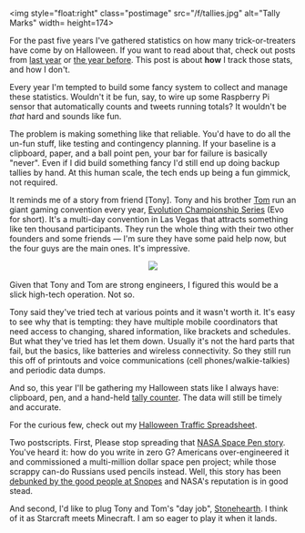 <!--
.. title: In Praise of the Hand Tally
.. slug: hand-tally
.. link:
.. description:
.. tags: Halloween, Tech
.. date: 2014/10/30 9:20:00
-->

<img style="float:right" class="postimage" src="/f/tallies.jpg" alt="Tally Marks" width= height=174>

For the past five years I've gathered statistics on how many
trick-or-treaters have come by on Halloween.  If you want to read
about that, check out posts from [last year][] or [the year before][].
This post is about **how** I track those stats, and how I don't.

Every year I'm tempted to build some fancy system to collect and
manage these statistics.  Wouldn't it be fun, say, to wire up some
Raspberry Pi sensor that automatically counts and tweets running
totals?  It wouldn't be *that* hard and sounds like fun.

The problem is making something like that reliable.  You'd have to
do all the un-fun stuff, like testing and contingency planning.  If
your baseline is a clipboard, paper, and a ball point pen, your bar
for failure is basically "never".  Even if I did build something
fancy I'd still end up doing backup tallies by hand.  At this human
scale, the tech ends up being a fun gimmick, not required.

It reminds me of a story from friend [Tony].  Tony
and his brother [Tom] run an giant gaming convention every year,
[Evolution Championship Series][evo] (Evo for short).  It's a
multi-day convention in Las Vegas that attracts something like ten
thousand participants.  They run the whole thing with their two
other founders and some friends &mdash; I'm sure they have some
paid help now, but the four guys are the main ones.  It's impressive.

<p align=center><img src="http://evo.shoryuken.com/wp-content/uploads/2014/02/9450177474_3d2e293e9d_b.jpg" width=400></p>

Given that Tony and Tom are strong engineers, I figured this would
be a slick high-tech operation.  Not so.

Tony said they've tried tech at various points and it wasn't worth
it.  It's easy to see why that is tempting: they have multiple
mobile coordinators that need access to changing, shared information,
like brackets and schedules.  But what they've tried has let them
down.  Usually it's not the hard parts that fail, but the basics,
like batteries and wireless connectivity.  So they still run this
off of printouts and voice communications (cell phones/walkie-talkies)
and periodic data dumps.

And so, this year I'll be gathering my Halloween stats like I always
have: clipboard, pen, and a hand-held [tally counter][].  The data
will still be timely and accurate.

For the curious few, check out my [Halloween Traffic Spreadsheet][sheet].

Two postscripts.  First, Please stop spreading that 
[NASA Space Pen story][ww].  
You've heard it: how do you write in zero G? Americans
over-engineered it and commissioned a multi-million dollar space
pen project; while those scrappy can-do Russians used pencils
instead.  Well, this story has been 
[debunked by the good people at Snopes][debunk] 
and NASA's reputation is in good stead.

And second, I'd like to plug Tony and Tom's "day job", [Stonehearth][].
I think of it as Starcraft meets Minecraft.  I am so eager to play
it when it lands.

  [last year]:         /posts/201311halloween-2013.html
  [the year before]:   /posts/201210halloween-candy-data.html
  [Tony Cannon]:       https://twitter.com/Pond3r
  [Tom]:               https://twitter.com/ProtomCannon
  [evo]:               http://evo.shoryuken.com/
  [tally counter]:     http://www.amazon.com/STEELMASTER-Counter-Inches-Silver-200100492/dp/B0089KJSFQ/ref=sr_1_3
  [sheet]:             https://docs.google.com/spreadsheet/ccc?key=0AnpKmkglpRs5dDh3dWRmRlFVaG0yc08xU0lhTzF1NUE
  [debunk]:            http://www.snopes.com/business/genius/spacepen.asp
  [ww]:                https://www.youtube.com/watch?v=LQy1DH38E5g
  [Stonehearth]:       http://stonehearth.net/

